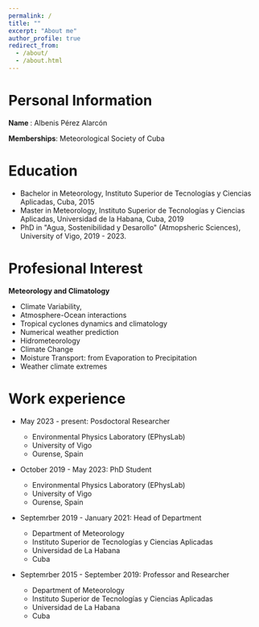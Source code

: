 ```yaml
---
permalink: /
title: ""
excerpt: "About me"
author_profile: true
redirect_from: 
  - /about/
  - /about.html
---
```


# Personal Information

<b> Name </b>: Albenis Pérez Alarcón 

<b>Memberships</b>: Meteorological Society of Cuba



# Education
* Bachelor in Meteorology, Instituto Superior de Tecnologías y Ciencias Aplicadas, Cuba, 2015
* Master in Meteorology, Instituto Superior de Tecnologías y Ciencias Aplicadas, Universidad de la Habana, Cuba, 2019
* PhD in "Agua, Sostenibilidad y Desarollo" (Atmopsheric Sciences), University of Vigo, 2019 - 2023.


# Profesional Interest

<b>Meteorology and Climatology</b>
* Climate Variability,
* Atmosphere-Ocean interactions
* Tropical cyclones dynamics and climatology
* Numerical weather prediction
* Hidrometeorology
* Climate Change
* Moisture Transport: from Evaporation to Precipitation
* Weather climate extremes


# Work experience

* May 2023 - present: Posdoctoral Researcher
  * Environmental Physics Laboratory (EPhysLab)
  * University of Vigo
  * Ourense, Spain

* October 2019 - May 2023: PhD Student
  * Environmental Physics Laboratory (EPhysLab)
  * University of Vigo
  * Ourense, Spain


* Septemrber 2019 - January 2021: Head of Department
  * Department of Meteorology
  * Instituto Superior de Tecnologías y Ciencias Aplicadas
  * Universidad de La Habana
  * Cuba

* Septemrber 2015 - September 2019: Professor and Researcher 
  * Department of Meteorology
  * Instituto Superior de Tecnologías y Ciencias Aplicadas
  * Universidad de La Habana
  * Cuba
  